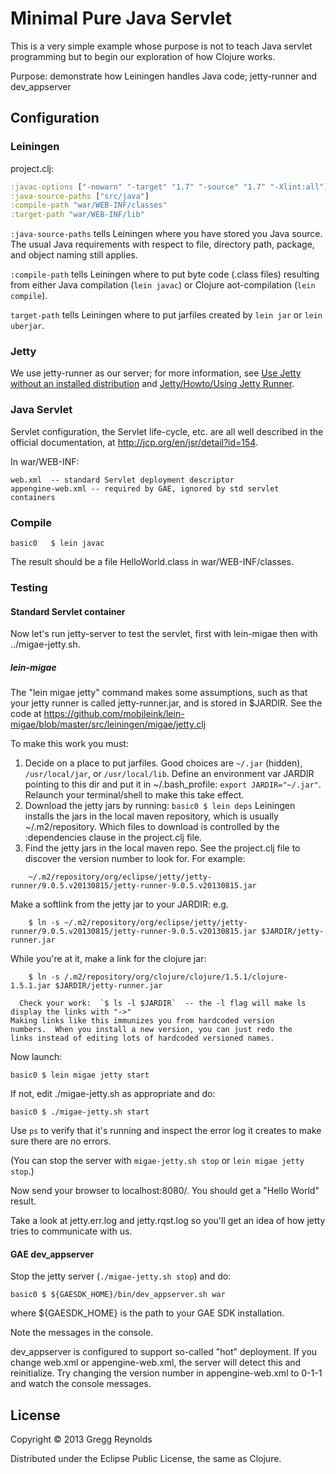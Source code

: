 # Minimal Pure Java Servlet

This is a very simple example whose purpose is not to teach Java
servlet programming but to begin our exploration of how Clojure works.

Purpose: demonstrate how Leiningen handles Java code; jetty-runner and
dev_appserver

## Configuration

### Leiningen

project.clj:

```Clojure
:javac-options ["-nowarn" "-target" "1.7" "-source" "1.7" "-Xlint:all"]
:java-source-paths ["src/java"]
:compile-path "war/WEB-INF/classes"
:target-path "war/WEB-INF/lib"
```

`:java-source-paths` tells Leiningen where you have stored you Java
source.  The usual Java requirements with respect to file, directory
path, package, and object naming still applies.

`:compile-path` tells Leiningen where to put byte code (.class files)
resulting from either Java compilation (`lein javac`) or Clojure
aot-compilation (`lein compile`).

`target-path` tells Leiningen where to put jarfiles created by `lein
jar` or `lein uberjar`.

### Jetty

We use jetty-runner as our server; for more information, see [Use Jetty without an
installed
distribution](http://www.eclipse.org/jetty/documentation/current/jetty-runner.html)
and [Jetty/Howto/Using Jetty Runner](http://wiki.eclipse.org/Jetty/Howto/Using_Jetty_Runner).

### Java Servlet

Servlet configuration, the Servlet life-cycle, etc. are all well
described in the official documentation, at
http://jcp.org/en/jsr/detail?id=154.

In war/WEB-INF:
```
web.xml  -- standard Servlet deployment descriptor
appengine-web.xml -- required by GAE, ignored by std servlet containers
```

### Compile

    basic0	 $ lein javac

The result should be a file HelloWorld.class in war/WEB-INF/classes.

### Testing

#### Standard Servlet container

Now let's run jetty-server to test the servlet, first with lein-migae
then with ../migae-jetty.sh.

##### lein-migae

The "lein migae jetty" command makes some assumptions, such as that your jetty runner is called jetty-runner.jar, and is stored in $JARDIR.  See the code at 
https://github.com/mobileink/lein-migae/blob/master/src/leiningen/migae/jetty.clj

To make this work you must:

1. Decide on a place to put jarfiles.  Good choices are `~/.jar`
  (hidden), `/usr/local/jar`, or `/usr/local/lib`.  Define an environment var
  JARDIR pointing to this dir and put it in ~/.bash_profile: `export
  JARDIR="~/.jar"`.  Relaunch your terminal/shell to make this take effect.
2. Download the jetty jars by running: `basic0 $ lein deps`
     Leiningen installs the jars in the local maven repository, which is usually ~/.m2/repository.  Which files to download is controlled by the :dependencies clause in the project.clj file.
3. Find the jetty jars in the local maven repo.  See the project.clj file to discover the version number to look for.  For example:
```
    ~/.m2/repository/org/eclipse/jetty/jetty-runner/9.0.5.v20130815/jetty-runner-9.0.5.v20130815.jar
```

  Make a softlink from the jetty jar to your JARDIR: e.g.

```
    $ ln -s ~/.m2/repository/org/eclipse/jetty/jetty-runner/9.0.5.v20130815/jetty-runner-9.0.5.v20130815.jar $JARDIR/jetty-runner.jar
```

  While you're at it, make a link for the clojure jar:

```
    $ ln -s /.m2/repository/org/clojure/clojure/1.5.1/clojure-1.5.1.jar $JARDIR/jetty-runner.jar
```
      Check your work:  `$ ls -l $JARDIR`  -- the -l flag will make ls display the links with "->"
    Making links like this immunizes you from hardcoded version
    numbers.  When you install a new version, you can just redo the
    links instead of editing lots of hardcoded versioned names.

Now launch:

    basic0 $ lein migae jetty start

If not, edit ./migae-jetty.sh as appropriate and do:

    basic0 $ ./migae-jetty.sh start

Use `ps` to verify that it's running and inspect the error log it
creates to make sure there are no errors.

(You can stop the server with `migae-jetty.sh stop` or `lein migae jetty stop`.)

Now send your browser to localhost:8080/.  You should get a "Hello World" result.

Take a look at jetty.err.log and jetty.rqst.log so you'll get an idea
of how jetty tries to communicate with us.

#### GAE dev_appserver

Stop the jetty server (`./migae-jetty.sh stop`) and do:

    basic0 $ ${GAESDK_HOME}/bin/dev_appserver.sh war

where ${GAESDK_HOME} is the path to your GAE SDK installation.

Note the messages in the console.

dev_appserver is configured to support so-called "hot" deployment.  If
you change web.xml or appengine-web.xml, the server will detect this
and reinitialize.  Try changing the version number in
appengine-web.xml to 0-1-1 and watch the console messages.

## License

Copyright © 2013 Gregg Reynolds

Distributed under the Eclipse Public License, the same as Clojure.
